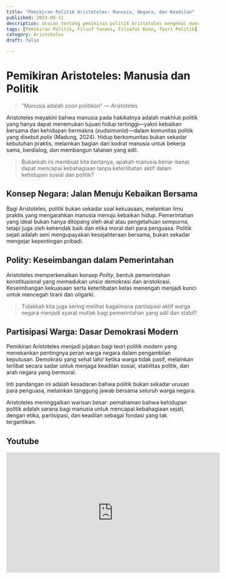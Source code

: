 ```yaml
---
title: "Pemikiran Politik Aristoteles: Manusia, Negara, dan Keadilan"
published: 2023-08-11
description: Uraian tentang pemikiran politik Aristoteles mengenai manusia sebagai makhluk sosial, konsep negara, serta pentingnya partisipasi warga dalam kehidupan politik.
tags: [Pemikiran Politik, Filsuf Yunani, Filsafat Kuno, Teori Politik]
category: Aristoteles
draft: false

---
```


# Pemikiran Aristoteles: Manusia dan Politik

> "Manusia adalah zoon politikon" — Aristoteles

Aristoteles meyakini bahwa manusia pada hakikatnya adalah makhluk politik yang hanya dapat menemukan tujuan hidup tertinggi—yakni kebaikan bersama dan kehidupan bermakna (*eudaimonia*)—dalam komunitas politik yang disebut *polis* (Madung, 2024). Hidup berkomunitas bukan sekadar kebutuhan praktis, melainkan bagian dari kodrat manusia untuk bekerja sama, berdialog, dan membangun tatanan yang adil.

> Bukankah ini membuat kita bertanya, apakah manusia benar-benar dapat mencapai kebahagiaan tanpa keterlibatan aktif dalam kehidupan sosial dan politik?

## Konsep Negara: Jalan Menuju Kebaikan Bersama

Bagi Aristoteles, politik bukan sekadar soal kekuasaan, melainkan ilmu praktis yang mengarahkan manusia menuju kebaikan hidup. Pemerintahan yang ideal bukan hanya ditopang oleh akal atau pengetahuan sempurna, tetapi juga oleh kehendak baik dan etika moral dari para penguasa. Politik sejati adalah seni mengupayakan kesejahteraan bersama, bukan sekadar mengejar kepentingan pribadi.

## Polity: Keseimbangan dalam Pemerintahan

Aristoteles memperkenalkan konsep *Polity*, bentuk pemerintahan konstitusional yang memadukan unsur demokrasi dan aristokrasi. Keseimbangan kekuasaan serta keterlibatan kelas menengah menjadi kunci untuk mencegah tirani dan oligarki.

> Tidakkah kita juga sering melihat bagaimana partisipasi aktif warga negara menjadi syarat mutlak bagi pemerintahan yang adil dan stabil?

## Partisipasi Warga: Dasar Demokrasi Modern

Pemikiran Aristoteles menjadi pijakan bagi teori politik modern yang menekankan pentingnya peran warga negara dalam pengambilan keputusan. Demokrasi yang sehat lahir ketika warga tidak pasif, melainkan terlibat secara sadar untuk menjaga keadilan sosial, stabilitas politik, dan arah negara yang bermoral.

Inti pandangan ini adalah kesadaran bahwa politik bukan sekadar urusan para penguasa, melainkan tanggung jawab bersama seluruh warga negara.

Aristoteles meninggalkan warisan besar: pemahaman bahwa kehidupan politik adalah sarana bagi manusia untuk mencapai kebahagiaan sejati, dengan etika, partisipasi, dan keadilan sebagai fondasi yang tak tergantikan.

## Youtube

<iframe width="560" height="315" src="https://www.youtube.com/embed/jgvH4abTnZQ?si=TVB0dcIgKOq4gGSS" title="YouTube video player" frameborder="0" allow="accelerometer; autoplay; clipboard-write; encrypted-media; gyroscope; picture-in-picture; web-share" referrerpolicy="strict-origin-when-cross-origin" allowfullscreen></iframe>